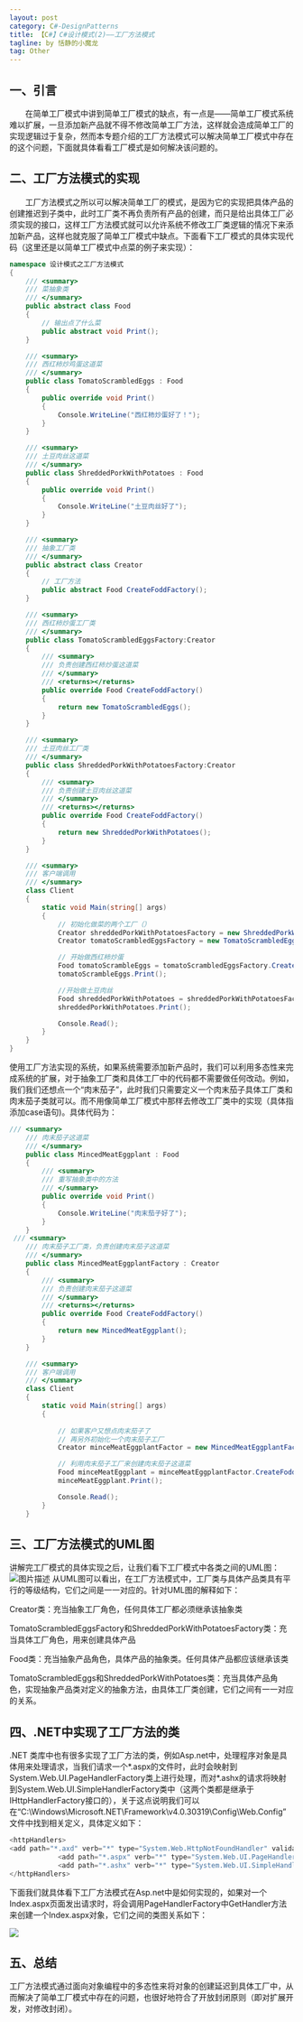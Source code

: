 ```yaml
---
layout: post
category: C#-DesignPatterns
title: 【C#】C#设计模式(2)——工厂方法模式
tagline: by 恬静的小魔龙
tag: Other
---
```


## 一、引言
　　在简单工厂模式中讲到简单工厂模式的缺点，有一点是——简单工厂模式系统难以扩展，一旦添加新产品就不得不修改简单工厂方法，这样就会造成简单工厂的实现逻辑过于复杂，然而本专题介绍的工厂方法模式可以解决简单工厂模式中存在的这个问题，下面就具体看看工厂模式是如何解决该问题的。

## 二、工厂方法模式的实现
　　工厂方法模式之所以可以解决简单工厂的模式，是因为它的实现把具体产品的创建推迟到子类中，此时工厂类不再负责所有产品的创建，而只是给出具体工厂必须实现的接口，这样工厂方法模式就可以允许系统不修改工厂类逻辑的情况下来添加新产品，这样也就克服了简单工厂模式中缺点。下面看下工厂模式的具体实现代码（这里还是以简单工厂模式中点菜的例子来实现）：

```csharp
namespace 设计模式之工厂方法模式
{
    /// <summary>
    /// 菜抽象类
    /// </summary>
    public abstract class Food
    {
        // 输出点了什么菜
        public abstract void Print();
    }

    /// <summary>
    /// 西红柿炒鸡蛋这道菜
    /// </summary>
    public class TomatoScrambledEggs : Food
    {
        public override void Print()
        {
            Console.WriteLine("西红柿炒蛋好了！");
        }
    }

    /// <summary>
    /// 土豆肉丝这道菜
    /// </summary>
    public class ShreddedPorkWithPotatoes : Food
    {
        public override void Print()
        {
            Console.WriteLine("土豆肉丝好了");
        }
    }

    /// <summary>
    /// 抽象工厂类
    /// </summary>
    public abstract class Creator
    {
        // 工厂方法
        public abstract Food CreateFoddFactory();
    }

    /// <summary>
    /// 西红柿炒蛋工厂类
    /// </summary>
    public class TomatoScrambledEggsFactory:Creator
    {
        /// <summary>
        /// 负责创建西红柿炒蛋这道菜
        /// </summary>
        /// <returns></returns>
        public override Food CreateFoddFactory()
        {
            return new TomatoScrambledEggs();
        }
    }

    /// <summary>
    /// 土豆肉丝工厂类
    /// </summary>
    public class ShreddedPorkWithPotatoesFactory:Creator
    {
        /// <summary>
        /// 负责创建土豆肉丝这道菜
        /// </summary>
        /// <returns></returns>
        public override Food CreateFoddFactory()
        {
            return new ShreddedPorkWithPotatoes();
        }
    }

    /// <summary>
    /// 客户端调用
    /// </summary>
    class Client
    {
        static void Main(string[] args)
        {
            // 初始化做菜的两个工厂（）
            Creator shreddedPorkWithPotatoesFactory = new ShreddedPorkWithPotatoesFactory();
            Creator tomatoScrambledEggsFactory = new TomatoScrambledEggsFactory();

            // 开始做西红柿炒蛋
            Food tomatoScrambleEggs = tomatoScrambledEggsFactory.CreateFoddFactory();
            tomatoScrambleEggs.Print();

            //开始做土豆肉丝
            Food shreddedPorkWithPotatoes = shreddedPorkWithPotatoesFactory.CreateFoddFactory();
            shreddedPorkWithPotatoes.Print();

            Console.Read();
        }
    }  
}
```
使用工厂方法实现的系统，如果系统需要添加新产品时，我们可以利用多态性来完成系统的扩展，对于抽象工厂类和具体工厂中的代码都不需要做任何改动。例如，我们我们还想点一个“肉末茄子”，此时我们只需要定义一个肉末茄子具体工厂类和肉末茄子类就可以。而不用像简单工厂模式中那样去修改工厂类中的实现（具体指添加case语句)。具体代码为：
```csharp
/// <summary>
    /// 肉末茄子这道菜
    /// </summary>
    public class MincedMeatEggplant : Food
    {
        /// <summary>
        /// 重写抽象类中的方法
        /// </summary>
        public override void Print()
        {
            Console.WriteLine("肉末茄子好了");
        }
    }
 /// <summary>
    /// 肉末茄子工厂类，负责创建肉末茄子这道菜
    /// </summary>
    public class MincedMeatEggplantFactory : Creator
    {
        /// <summary>
        /// 负责创建肉末茄子这道菜
        /// </summary>
        /// <returns></returns>
        public override Food CreateFoddFactory()
        {
            return new MincedMeatEggplant();
        }
    }

    /// <summary>
    /// 客户端调用
    /// </summary>
    class Client
    {
        static void Main(string[] args)
        {
           
            // 如果客户又想点肉末茄子了
            // 再另外初始化一个肉末茄子工厂
            Creator minceMeatEggplantFactor = new MincedMeatEggplantFactory();

            // 利用肉末茄子工厂来创建肉末茄子这道菜
            Food minceMeatEggplant = minceMeatEggplantFactor.CreateFoddFactory();
            minceMeatEggplant.Print();

            Console.Read();
        }
    }
```
## 三、工厂方法模式的UML图
讲解完工厂模式的具体实现之后，让我们看下工厂模式中各类之间的UML图：
![图片描述](https://images0.cnblogs.com/blog/383187/201309/09183202-52f92a4d2ab04e23916d997400564be1.png)
从UML图可以看出，在工厂方法模式中，工厂类与具体产品类具有平行的等级结构，它们之间是一一对应的。针对UML图的解释如下：

Creator类：充当抽象工厂角色，任何具体工厂都必须继承该抽象类

TomatoScrambledEggsFactory和ShreddedPorkWithPotatoesFactory类：充当具体工厂角色，用来创建具体产品

Food类：充当抽象产品角色，具体产品的抽象类。任何具体产品都应该继承该类

TomatoScrambledEggs和ShreddedPorkWithPotatoes类：充当具体产品角色，实现抽象产品类对定义的抽象方法，由具体工厂类创建，它们之间有一一对应的关系。

## 四、.NET中实现了工厂方法的类
.NET 类库中也有很多实现了工厂方法的类，例如Asp.net中，处理程序对象是具体用来处理请求，当我们请求一个*.aspx的文件时，此时会映射到System.Web.UI.PageHandlerFactory类上进行处理，而对*.ashx的请求将映射到System.Web.UI.SimpleHandlerFactory类中（这两个类都是继承于IHttpHandlerFactory接口的），关于这点说明我们可以在“C:\Windows\Microsoft.NET\Framework\v4.0.30319\Config\Web.Config”文件中找到相关定义，具体定义如下：
```csharp
<httpHandlers>
<add path="*.axd" verb="*" type="System.Web.HttpNotFoundHandler" validate="True" />
            <add path="*.aspx" verb="*" type="System.Web.UI.PageHandlerFactory" validate="True" />
            <add path="*.ashx" verb="*" type="System.Web.UI.SimpleHandlerFactory" validate="True" />
</httpHandlers>
```
下面我们就具体看下工厂方法模式在Asp.net中是如何实现的，如果对一个Index.aspx页面发出请求时，将会调用PageHandlerFactory中GetHandler方法来创建一个Index.aspx对象，它们之间的类图关系如下：


![](https://images0.cnblogs.com/blog/383187/201309/09194035-8977c12298cc4f09972d1404f6953470.png)

## 五、总结
工厂方法模式通过面向对象编程中的多态性来将对象的创建延迟到具体工厂中，从而解决了简单工厂模式中存在的问题，也很好地符合了开放封闭原则（即对扩展开发，对修改封闭）。